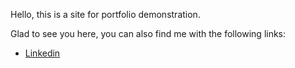 <p>Hello, this is a site for portfolio demonstration. </p>
<p>Glad to see you here, you can also find me with the following links: </p>

<ul>
  <li> <a href = "https://www.linkedin.com/in/williamzmx/"> Linkedin </a></li>
</ul>
